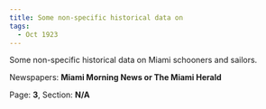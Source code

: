 ```yaml
---  
title: Some non-specific historical data on  
tags:  
  - Oct 1923  
---  
```

  
Some non-specific historical data on Miami schooners and sailors.  
  
Newspapers: **Miami Morning News or The Miami Herald**  
  
Page: **3**, Section: **N/A** 
